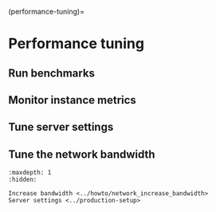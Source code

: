 (performance-tuning)=
# Performance tuning

## Run benchmarks

## Monitor instance metrics

## Tune server settings

## Tune the network bandwidth

```{toctree}
:maxdepth: 1
:hidden:

Increase bandwidth <../howto/network_increase_bandwidth>
Server settings <../production-setup>
```
